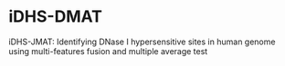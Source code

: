 # iDHS-DMAT
iDHS-JMAT: Identifying DNase I hypersensitive sites in human genome using multi-features fusion and multiple average test
